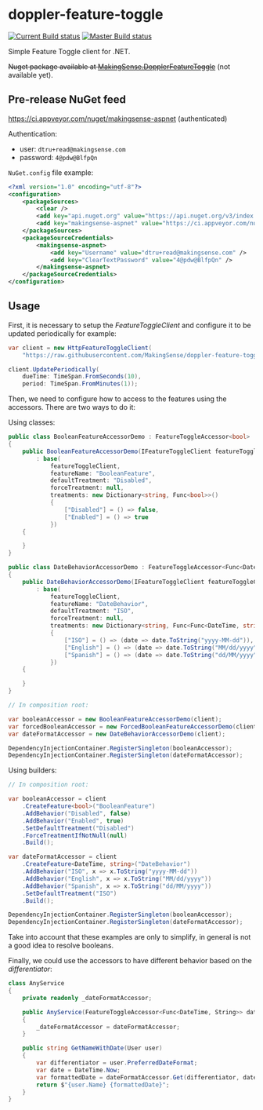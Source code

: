 # doppler-feature-toggle

[![Current Build status](https://ci.appveyor.com/api/projects/status/e50swuye8kteo5xg?svg=true)](https://ci.appveyor.com/project/DopplerRelay/doppler-feature-toggle)
[![Master Build status](https://ci.appveyor.com/api/projects/status/e50swuye8kteo5xg/branch/master?svg=true)](https://ci.appveyor.com/project/DopplerRelay/doppler-feature-toggle/branch/master)

Simple Feature Toggle client for .NET.

~~Nuget package available at [MakingSense.DopplerFeatureToggle](https://preview.nuget.org/packages/MakingSense.DopplerFeatureToggle)~~ (not available yet).

## Pre-release NuGet feed

<https://ci.appveyor.com/nuget/makingsense-aspnet> (authenticated)

Authentication: 
* user: `dtru+read@makingsense.com`
* password: `4@pdw@BlfpQn`

`NuGet.config` file example:

```xml
<?xml version="1.0" encoding="utf-8"?>
<configuration>
	<packageSources>
		<clear />
		<add key="api.nuget.org" value="https://api.nuget.org/v3/index.json" />
		<add key="makingsense-aspnet" value="https://ci.appveyor.com/nuget/makingsense-aspnet" />
	</packageSources>
	<packageSourceCredentials>
		<makingsense-aspnet>
			<add key="Username" value="dtru+read@makingsense.com" />
			<add key="ClearTextPassword" value="4@pdw@BlfpQn" />
		</makingsense-aspnet>
	</packageSourceCredentials>
</configuration>
```

## Usage

First, it is necessary to setup the _FeatureToggleClient_ and configure it to be updated periodically for example:

```csharp
var client = new HttpFeatureToggleClient(
    "https://raw.githubusercontent.com/MakingSense/doppler-feature-toggle/resources/example1.json");

client.UpdatePeriodically(
    dueTime: TimeSpan.FromSeconds(10),
    period: TimeSpan.FromMinutes(1));
```

Then, we need to configure how to access to the features using the accessors. There are two ways to do it:

Using classes:

```csharp
public class BooleanFeatureAccessorDemo : FeatureToggleAccessor<bool>
{
    public BooleanFeatureAccessorDemo(IFeatureToggleClient featureToggleClient)
        : base(
            featureToggleClient,
            featureName: "BooleanFeature",
            defaultTreatment: "Disabled",
            forceTreatment: null,
            treatments: new Dictionary<string, Func<bool>>()
            {
                ["Disabled"] = () => false,
                ["Enabled"] = () => true
            })
    {

    }
}

public class DateBehaviorAccessorDemo : FeatureToggleAccessor<Func<DateTime, string>>
{
    public DateBehaviorAccessorDemo(IFeatureToggleClient featureToggleClient)
        : base(
            featureToggleClient,
            featureName: "DateBehavior",
            defaultTreatment: "ISO",
            forceTreatment: null,
            treatments: new Dictionary<string, Func<Func<DateTime, string>>>()
            {
                ["ISO"] = () => (date => date.ToString("yyyy-MM-dd")),
                ["English"] = () => (date => date.ToString("MM/dd/yyyy")),
                ["Spanish"] = () => (date => date.ToString("dd/MM/yyyy"))
            })
    {

    }
}

// In composition root:

var booleanAccessor = new BooleanFeatureAccessorDemo(client);
var forcedBooleanAccessor = new ForcedBooleanFeatureAccessorDemo(client, "Enabled");
var dateFormatAccessor = new DateBehaviorAccessorDemo(client);

DependencyInjectionContainer.RegisterSingleton(booleanAccessor);
DependencyInjectionContainer.RegisterSingleton(dateFormatAccessor);
```

Using builders:

```csharp
// In composition root:

var booleanAccessor = client
    .CreateFeature<bool>("BooleanFeature")
    .AddBehavior("Disabled", false)
    .AddBehavior("Enabled", true)
    .SetDefaultTreatment("Disabled")
    .ForceTreatmentIfNotNull(null)
    .Build();

var dateFormatAccessor = client
    .CreateFeature<DateTime, string>("DateBehavior")
    .AddBehavior("ISO", x => x.ToString("yyyy-MM-dd"))
    .AddBehavior("English", x => x.ToString("MM/dd/yyyy"))
    .AddBehavior("Spanish", x => x.ToString("dd/MM/yyyy"))
    .SetDefaultTreatment("ISO")
    .Build();

DependencyInjectionContainer.RegisterSingleton(booleanAccessor);
DependencyInjectionContainer.RegisterSingleton(dateFormatAccessor);
```

Take into account that these examples are only to simplify, in general is not a good idea to resolve booleans.

Finally, we could use the accessors to have different behavior based on the _differentiator_:

```csharp
class AnyService
{
    private readonly _dateFormatAccessor;

    public AnyService(FeatureToggleAccessor<Func<DateTime, String>> dateFormatAccessor)
    {
        _dateFormatAccessor = dateFormatAccessor;
    }

    public string GetNameWithDate(User user)
    {
        var differentiator = user.PreferredDateFormat;
        var date = DateTime.Now;
        var formattedDate = dateFormatAccessor.Get(differentiator, date));
        return $"{user.Name} {formattedDate}";
    }
}
```



